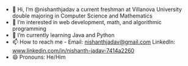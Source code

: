 - 👋 Hi, I’m @nishanthjadav a current freshman at Villanova University double majoring in Computer Science and Mathematics
- 👀 I’m interested in web development, math, and algorithmic programming
- 🌱 I’m currently learning Java and Python
- 📫 How to reach me -  Email: nishanthjadav@gmail.com  LinkedIn: www.linkedin.com/in/nishanth-jadav-7414a2260
- 😄 Pronouns: He/Him

